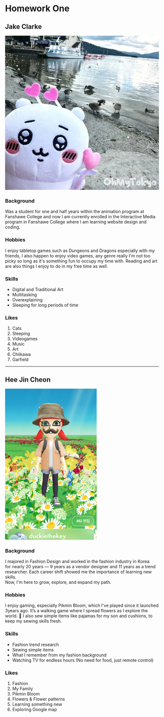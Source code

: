 # Homework One

## Jake Clarke

![Chiikawa Plush Holding Heart Wand](images/chiikawa.webp)

### Background

Was a student for one and half years within the animation program at Fanshawe College and now I am currently enrolled in the Interactive Media program in Fanshawe College where I am learning website design and coding.

### Hobbies

I enjoy tabletop games such as Dungeons and Dragons especially with my friends, I also happen to enjoy video games, any genre really I'm not too picky so long as it's something fun to occupy my time with. Reading and art are also things I enjoy to do in my free time as well.

### Skills

- Digital and Traditional Art
- Multitasking
- Overexplaining
- Sleeping for long periods of time

### Likes

1. Cats
2. Sleeping
3. Videogames
4. Music
5. Art
6. Chiikawa
7. Garfield 

---

## Hee Jin Cheon


<img src="images/me.jpg" width="300px" alt="Pikmin Bloom avatar taking a walk">


### Background

I majored in Fashion Design and worked in the fashion industry in Korea  
for nearly 20 years — 9 years as a vendor designer and 11 years as a trend researcher. Each career shift showed me the importance of learning new skills.  
Now, I'm here to grow, explore, and expand my path.


### Hobbies

I enjoy gaming, especially Pikmin Bloom, which I've played since it launched 3years ago. It’s a walking game where I spread flowers as I explore the world. 🌸 I also sew simple items like pajamas for my son and cushions, to keep my sewing skills fresh.


### Skills

- Fashion trend research
- Sewing simple items
- What I remember from my fashion background
- Watching TV for endless hours (No need for food, just remote control)

### Likes

1. Fashion
2. My Family
3. Pikmin Bloom
4. Flowers & Flower patterns
5. Learning something new
6. Exploring Google map